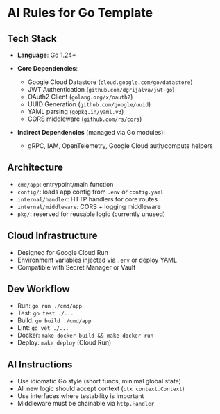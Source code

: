 # AI Rules for Go Template

## Tech Stack
- **Language**: Go 1.24+
- **Core Dependencies**:
  - Google Cloud Datastore (`cloud.google.com/go/datastore`)
  - JWT Authentication (`github.com/dgrijalva/jwt-go`)
  - OAuth2 Client (`golang.org/x/oauth2`)
  - UUID Generation (`github.com/google/uuid`)
  - YAML parsing (`gopkg.in/yaml.v3`)
  - CORS middleware (`github.com/rs/cors`)

- **Indirect Dependencies** (managed via Go modules):
  - gRPC, IAM, OpenTelemetry, Google Cloud auth/compute helpers

## Architecture
- `cmd/app`: entrypoint/main function
- `config/`: loads app config from `.env` or `config.yaml`
- `internal/handler`: HTTP handlers for core routes
- `internal/middleware`: CORS + logging middleware
- `pkg/`: reserved for reusable logic (currently unused)

## Cloud Infrastructure
- Designed for Google Cloud Run
- Environment variables injected via `.env` or deploy YAML
- Compatible with Secret Manager or Vault

## Dev Workflow
- Run: `go run ./cmd/app`
- Test: `go test ./...`
- Build: `go build ./cmd/app`
- Lint: `go vet ./...`
- Docker: `make docker-build && make docker-run`
- Deploy: `make deploy` (Cloud Run)

## AI Instructions
- Use idiomatic Go style (short funcs, minimal global state)
- All new logic should accept context (`ctx context.Context`)
- Use interfaces where testability is important
- Middleware must be chainable via `http.Handler`
